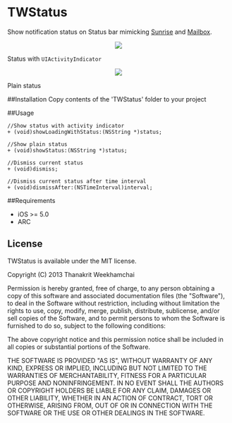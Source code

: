TWStatus
========

Show notification status on Status bar mimicking [Sunrise](http://www.sunrise.am/) and [Mailbox](http://www.mailboxapp.com/).

<p align="center"><img src="https://raw.github.com/petersantino/TWStatus/master/github-images/loading.png"/></p>

Status with ``` UIActivityIndicator ```

<p align="center"><img src="https://raw.github.com/petersantino/TWStatus/master/github-images/status.png"/></p>

Plain status

##Installation
Copy contents of the 'TWStatus' folder to your project

##Usage

```objc
//Show status with activity indicator
+ (void)showLoadingWithStatus:(NSString *)status;

//Show plain status
+ (void)showStatus:(NSString *)status;

//Dismiss current status
+ (void)dismiss;

//Dismiss current status after time interval
+ (void)dismissAfter:(NSTimeInterval)interval;

```

##Requirements
- iOS >= 5.0
- ARC

## License
TWStatus is available under the MIT license.

Copyright (C) 2013 Thanakrit Weekhamchai

Permission is hereby granted, free of charge, to any person obtaining a copy of this software and associated documentation files (the "Software"), to deal in the Software without restriction, including without limitation the rights to use, copy, modify, merge, publish, distribute, sublicense, and/or sell copies of the Software, and to permit persons to whom the Software is furnished to do so, subject to the following conditions:

The above copyright notice and this permission notice shall be included in all copies or substantial portions of the Software.

THE SOFTWARE IS PROVIDED "AS IS", WITHOUT WARRANTY OF ANY KIND, EXPRESS OR IMPLIED, INCLUDING BUT NOT LIMITED TO THE WARRANTIES OF MERCHANTABILITY, FITNESS FOR A PARTICULAR PURPOSE AND NONINFRINGEMENT. IN NO EVENT SHALL THE AUTHORS OR COPYRIGHT HOLDERS BE LIABLE FOR ANY CLAIM, DAMAGES OR OTHER LIABILITY, WHETHER IN AN ACTION OF CONTRACT, TORT OR OTHERWISE, ARISING FROM, OUT OF OR IN CONNECTION WITH THE SOFTWARE OR THE USE OR OTHER DEALINGS IN THE SOFTWARE.